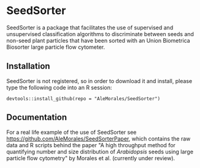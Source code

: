 # SeedSorter

SeedSorter is a package that facilitates the use of supervised and unsupervised
classification algorithms to discriminate between seeds and non-seed plant particles
that have been sorted with an Union Biometrica Biosorter large particle flow cytometer.

## Installation

SeedSorter is not registered, so in order to download it and install, please type
the following code into an R session:

```
devtools::install_github(repo = "AleMorales/SeedSorter")
```

## Documentation

For a real life example of the use of SeedSorter see https://github.com/AleMorales/SeedSorterPaper, which contains the raw data and
R scripts behind the paper "A high throughput method for quantifying number and size distribution of *Arabidopsis* seeds using large particle flow cytometry" by Morales
et al. (currently under review).
